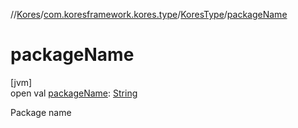 //[Kores](../../../index.md)/[com.koresframework.kores.type](../index.md)/[KoresType](index.md)/[packageName](package-name.md)

# packageName

[jvm]\
open val [packageName](package-name.md): [String](https://kotlinlang.org/api/latest/jvm/stdlib/kotlin/-string/index.html)

Package name
